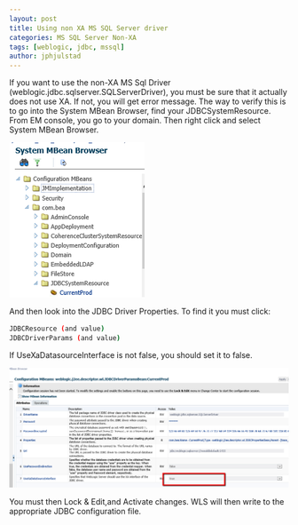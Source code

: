 ```yaml
---
layout: post
title: Using non XA MS SQL Server driver
categories: MS SQL Server Non-XA
tags: [weblogic, jdbc, mssql]
author: jphjulstad
---
```

If you want to use the non-XA MS Sql Driver (weblogic.jdbc.sqlserver.SQLServerDriver), you must be sure that it actually does not use XA. If not, you will get error message. The way to verify this is to go into the System MBean Browser, find your JDBCSystemResource. From EM console, you go to your domain. Then right click and select System MBean Browser.

![](/images/2015-05-28-mssql-non-xa/mbean_browser.png)

And then look into the JDBC Driver Properties. To find it you must click:

```bash
JDBCResource (and value)
JDBCDriverParams (and value)
```

If UseXaDatasourceInterface is not false, you should set it to false.

![](/images/2015-05-28-mssql-non-xa/jdbcdriver_params.png)

You must then Lock & Edit,and Activate changes. WLS will then write to the appropriate JDBC configuration file.


